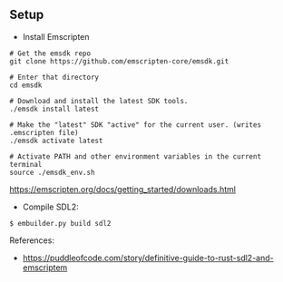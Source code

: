 

## Setup

- Install Emscripten
``` 
# Get the emsdk repo
git clone https://github.com/emscripten-core/emsdk.git

# Enter that directory
cd emsdk

# Download and install the latest SDK tools.
./emsdk install latest

# Make the "latest" SDK "active" for the current user. (writes .emscripten file)
./emsdk activate latest

# Activate PATH and other environment variables in the current terminal
source ./emsdk_env.sh
```
https://emscripten.org/docs/getting_started/downloads.html

- Compile SDL2:
``` 
$ embuilder.py build sdl2
```

References:
- https://puddleofcode.com/story/definitive-guide-to-rust-sdl2-and-emscriptem

